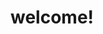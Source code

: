 <!-- ---
home: true
actionText: Let's go
actionLink: /views/
--- -->

<!-- ## 友情链接
* [曹泽鹏的笔记](https://zhuijing.github.io/)
* [石志凯的技术杂货铺](https://shikkk.github.io/file/)
* [张嘉威的语雀](https://www.yuque.com/zjw)
* [若川的博客](https://lxchuan12.gitee.io/)
* [忙·南易](https://a.lmongo.com/offer/)
* [Evan's blog](https://b.xugaoyi.com/?p=1) -->

# welcome!